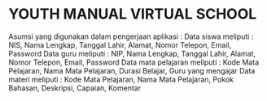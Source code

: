 <h1>YOUTH MANUAL VIRTUAL SCHOOL</h1>

Asumsi yang digunakan dalam pengerjaan aplikasi :
Data siswa meliputi : NIS, Nama Lengkap, Tanggal Lahir, Alamat, Nomor Telepon, Email, Password
Data guru meliputi : NIP, Nama Lengkap, Tanggal Lahir, Alamat, Nomor Telepon, Email, Password
Data mata pelajaran meliputi : Kode Mata Pelajaran, Nama Mata Pelajaran, Durasi Belajar, Guru yang mengajar
Data materi meliputi : Kode Mata Pelajaran, Nama Mata Pelajaran, Pokok Bahasan, Deskripsi, Capaian, Komentar
